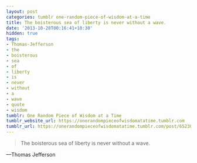 ```yaml
---
layout: post
categories: tumblr one-random-piece-of-wisdom-at-a-time
title: The boisterous sea of liberty is never without a wave.
date: '2013-10-28T00:16:41+10:30'
hidden: true
tags:
- Thomas-Jefferson
- the
- boisterous
- sea
- of
- liberty
- is
- never
- without
- a
- wave
- quote
- wisdom
tumblr: One Random Piece of Wisdom at a Time
tumblr_website_url: https://onerandompieceofwisdomatatime.tumblr.com
tumblr_url: https://onerandompieceofwisdomatatime.tumblr.com/post/65230126087/the-boisterous-sea-of-liberty-is-never-without-a
---
```

> The boisterous sea of liberty is never without a wave.

—Thomas Jefferson
